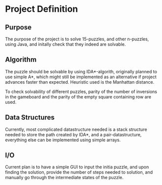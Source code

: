 Project Definition
==================
Purpose
-------
The purpose of the project is to solve 15-puzzles, and other n-puzzles, using Java, and initally check that they indeed are solvable.

Algorithm
---------
The puzzle should be solvable by using IDA*-algorith, originally planned to use simple A*, which might still be implemented as an alternative if project advances faster than expected. Heuristic used is the Manhattan distance.

To check solvability of different puzzles, parity of the number of inversions in the gameboard and the parity of the empty square containing row are used.

Data Structures
---------------

Currently, most complicated datastructure needed is a stack structure needed to store the path created by IDA*, and a pair-datastructure, everything else can be implemented using simple arrays.

I/O
---

Current plan is to have a simple GUI to input the initia puzzle, and upon finding the solution, provide the number of steps needed to solution, and  manually go through the intermediate states of the puzzle.
